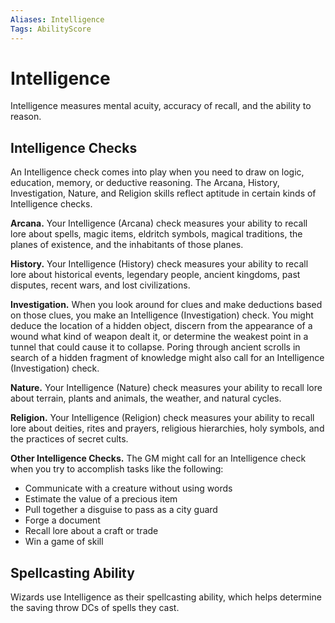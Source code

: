 ```yaml
---
Aliases: Intelligence
Tags: AbilityScore
---
```

# Intelligence

Intelligence measures mental acuity, accuracy of recall, and the ability to reason.

## Intelligence Checks

An Intelligence check comes into play when you need to draw on logic, education, memory, or deductive reasoning. The Arcana, History, Investigation, Nature, and Religion skills reflect aptitude in certain kinds of Intelligence checks.

**Arcana.** Your Intelligence (Arcana) check measures your ability to recall lore about spells, magic items, eldritch symbols, magical traditions, the planes of existence, and the inhabitants of those planes.

**History.** Your Intelligence (History) check measures your ability to recall lore about historical events, legendary people, ancient kingdoms, past disputes, recent wars, and lost civilizations.

**Investigation.** When you look around for clues and make deductions based on those clues, you make an Intelligence (Investigation) check. You might deduce the location of a hidden object, discern from the appearance of a wound what kind of weapon dealt it, or determine the weakest point in a tunnel that could cause it to collapse. Poring through ancient scrolls in search of a hidden fragment of knowledge might also call for an Intelligence (Investigation) check.

**Nature.** Your Intelligence (Nature) check measures your ability to recall lore about terrain, plants and animals, the weather, and natural cycles.

**Religion.** Your Intelligence (Religion) check measures your ability to recall lore about deities, rites and prayers, religious hierarchies, holy symbols, and the practices of secret cults.

**Other Intelligence Checks.** The GM might call for an Intelligence check when you try to accomplish tasks like the following:

-   Communicate with a creature without using words
-   Estimate the value of a precious item
-   Pull together a disguise to pass as a city guard
-   Forge a document
-   Recall lore about a craft or trade
-   Win a game of skill

## Spellcasting Ability

Wizards use Intelligence as their spellcasting ability, which helps determine the saving throw DCs of spells they cast.